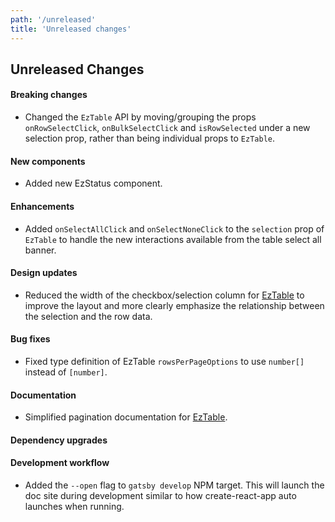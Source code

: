 ```yaml
---
path: '/unreleased'
title: 'Unreleased changes'
---
```


## Unreleased Changes

#### Breaking changes

- Changed the `EzTable` API by moving/grouping the props `onRowSelectClick`, `onBulkSelectClick` and `isRowSelected` under a new selection prop, rather than being individual props to `EzTable`.

#### New components

- Added new EzStatus component.

#### Enhancements

- Added `onSelectAllClick` and `onSelectNoneClick` to the `selection` prop of `EzTable` to handle the new interactions available from the table select all banner.

#### Design updates

- Reduced the width of the checkbox/selection column for [EzTable](./components/ez-table#bulk-row-selection) to improve the layout and more clearly emphasize the relationship between the selection and the row data.

#### Bug fixes

- Fixed type definition of EzTable `rowsPerPageOptions` to use `number[]` instead of `[number]`.

#### Documentation

- Simplified pagination documentation for [EzTable](./components/ez-table#pagination).

#### Dependency upgrades

#### Development workflow

- Added the `--open` flag to `gatsby develop` NPM target. This will launch the doc site during development similar to how create-react-app auto launches when running.
